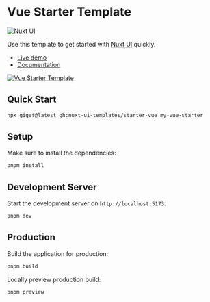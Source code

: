 # Vue Starter Template

[![Nuxt UI](https://img.shields.io/badge/Made%20with-Nuxt%20UI-00DC82?logo=nuxt&labelColor=020420)](https://ui.nuxt.com)

Use this template to get started with [Nuxt UI](https://ui.nuxt.com) quickly.

- [Live demo](https://starter-vue-template.nuxt.dev/)
- [Documentation](https://ui.nuxt.com/getting-started/installation/vue)

<a href="https://starter-vue-template.nuxt.dev/" target="_blank">
  <picture>
    <source media="(prefers-color-scheme: dark)" srcset="https://ui4.nuxt.com/assets/templates/vue/starter-dark.png">
    <source media="(prefers-color-scheme: light)" srcset="https://ui4.nuxt.com/assets/templates/vue/starter-light.png">
    <img alt="Vue Starter Template" src="https://ui4.nuxt.com/assets/templates/vue/starter-light.png">
  </picture>
</a>

## Quick Start

```bash [Terminal]
npx giget@latest gh:nuxt-ui-templates/starter-vue my-vue-starter
```

## Setup

Make sure to install the dependencies:

```bash
pnpm install
```

## Development Server

Start the development server on `http://localhost:5173`:

```bash
pnpm dev
```

## Production

Build the application for production:

```bash
pnpm build
```

Locally preview production build:

```bash
pnpm preview
```
